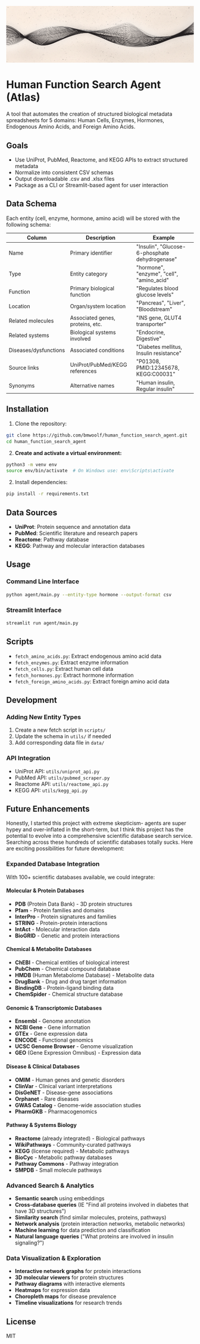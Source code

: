 ![Banner](assets/github_banner.png)

# Human Function Search Agent (Atlas)

A tool that automates the creation of structured biological metadata spreadsheets for 5 domains: Human Cells, Enzymes, Hormones, Endogenous Amino Acids, and Foreign Amino Acids.

## Goals

- Use UniProt, PubMed, Reactome, and KEGG APIs to extract structured metadata
- Normalize into consistent CSV schemas
- Output downloadable .csv and .xlsx files
- Package as a CLI or Streamlit-based agent for user interaction


## Data Schema

Each entity (cell, enzyme, hormone, amino acid) will be stored with the following schema:

| Column | Description | Example |
|--------|-------------|---------|
| Name | Primary identifier | "Insulin", "Glucose-6-phosphate dehydrogenase" |
| Type | Entity category | "hormone", "enzyme", "cell", "amino_acid" |
| Function | Primary biological function | "Regulates blood glucose levels" |
| Location | Organ/system location | "Pancreas", "Liver", "Bloodstream" |
| Related molecules | Associated genes, proteins, etc. | "INS gene, GLUT4 transporter" |
| Related systems | Biological systems involved | "Endocrine, Digestive" |
| Diseases/dysfunctions | Associated conditions | "Diabetes mellitus, Insulin resistance" |
| Source links | UniProt/PubMed/KEGG references | "P01308, PMID:12345678, KEGG:C00031" |
| Synonyms | Alternative names | "Human insulin, Regular insulin" |

## Installation

1. Clone the repository:
```bash
git clone https://github.com/bmwoolf/human_function_search_agent.git
cd human_function_search_agent
```

2. **Create and activate a virtual environment:**
```bash
python3 -m venv env
source env/bin/activate  # On Windows use: env\Scripts\activate
```

2. Install dependencies:
```bash
pip install -r requirements.txt
```

## Data Sources

- **UniProt**: Protein sequence and annotation data
- **PubMed**: Scientific literature and research papers
- **Reactome**: Pathway database
- **KEGG**: Pathway and molecular interaction databases

## Usage

### Command Line Interface
```bash
python agent/main.py --entity-type hormone --output-format csv
```

### Streamlit Interface
```bash
streamlit run agent/main.py
```

## Scripts

- `fetch_amino_acids.py`: Extract endogenous amino acid data
- `fetch_enzymes.py`: Extract enzyme information
- `fetch_cells.py`: Extract human cell data
- `fetch_hormones.py`: Extract hormone information
- `fetch_foreign_amino_acids.py`: Extract foreign amino acid data

## Development

### Adding New Entity Types
1. Create a new fetch script in `scripts/`
2. Update the schema in `utils/` if needed
3. Add corresponding data file in `data/`

### API Integration
- UniProt API: `utils/uniprot_api.py`
- PubMed API: `utils/pubmed_scraper.py`
- Reactome API: `utils/reactome_api.py`
- KEGG API: `utils/kegg_api.py`

## Future Enhancements 

Honestly, I started this project with extreme skepticism- agents are super hypey and over-inflated in the short-term, but I think this project has the potential to evolve into a comprehensive scientific database search service. Searching across these hundreds of scientific databases totally sucks. Here are exciting possibilities for future development:

### **Expanded Database Integration**
With 100+ scientific databases available, we could integrate:

#### **Molecular & Protein Databases**
- **PDB** (Protein Data Bank) - 3D protein structures
- **Pfam** - Protein families and domains
- **InterPro** - Protein signatures and families
- **STRING** - Protein-protein interactions
- **IntAct** - Molecular interaction data
- **BioGRID** - Genetic and protein interactions

#### **Chemical & Metabolite Databases**
- **ChEBI** - Chemical entities of biological interest
- **PubChem** - Chemical compound database
- **HMDB** (Human Metabolome Database) - Metabolite data
- **DrugBank** - Drug and drug target information
- **BindingDB** - Protein-ligand binding data
- **ChemSpider** - Chemical structure database

#### **Genomic & Transcriptomic Databases**
- **Ensembl** - Genome annotation
- **NCBI Gene** - Gene information
- **GTEx** - Gene expression data
- **ENCODE** - Functional genomics
- **UCSC Genome Browser** - Genome visualization
- **GEO** (Gene Expression Omnibus) - Expression data

#### **Disease & Clinical Databases**
- **OMIM** - Human genes and genetic disorders
- **ClinVar** - Clinical variant interpretations
- **DisGeNET** - Disease-gene associations
- **Orphanet** - Rare diseases
- **GWAS Catalog** - Genome-wide association studies
- **PharmGKB** - Pharmacogenomics

#### **Pathway & Systems Biology**
- **Reactome** (already integrated) - Biological pathways
- **WikiPathways** - Community-curated pathways
- **KEGG** (license required) - Metabolic pathways
- **BioCyc** - Metabolic pathway databases
- **Pathway Commons** - Pathway integration
- **SMPDB** - Small molecule pathways

### **Advanced Search & Analytics**
- **Semantic search** using embeddings
- **Cross-database queries** (IE "Find all proteins involved in diabetes that have 3D structures")
- **Similarity search** (find similar molecules, proteins, pathways)
- **Network analysis** (protein interaction networks, metabolic networks)
- **Machine learning** for data prediction and classification
- **Natural language queries** ("What proteins are involved in insulin signaling?")

### **Data Visualization & Exploration**
- **Interactive network graphs** for protein interactions
- **3D molecular viewers** for protein structures
- **Pathway diagrams** with interactive elements
- **Heatmaps** for expression data
- **Choropleth maps** for disease prevalence
- **Timeline visualizations** for research trends


## License
MIT

```